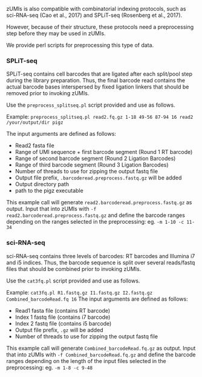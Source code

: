 zUMIs is also compatible with combinatorial indexing protocols, such as sci-RNA-seq (Cao et al., 2017) and SPLiT-seq (Rosenberg et al., 2017).

However, because of their structure, these protocols need a preprocessing step before they may be used in zUMIs.

We provide perl scripts for preprocessing this type of data.

### SPLiT-seq
SPLiT-seq contains cell barcodes that are ligated after each split/pool step during the library preparation.
Thus, the final barcode read contains the actual barcode bases interspersed by fixed ligation linkers that should be removed prior to invoking zUMIs.

Use the `preprocess_splitseq.pl` script provided and use as follows.

Example:
`preprocess_splitseq.pl read2.fq.gz 1-18 49-56 87-94 16 read2 /your/output/dir pigz`

The input arguments are defined as follows:
- Read2 fasta file
- Range of UMI sequence + first barcode segment (Round 1 RT barcode)
- Range of second barcode segment (Round 2 Ligation Barcodes)
- Range of third barcode segment (Round 3 Ligation Barcodes)
- Number of threads to use for zipping the output fastq file
- Output file prefix, `.barcoderead.preprocess.fastq.gz` will be added
- Output directory path
- path to the pigz executable

This example call will generate `read2.barcoderead.preprocess.fastq.gz` as output.
Input that into zUMIs with `-f read2.barcoderead.preprocess.fastq.gz` and define the barcode ranges depending on the ranges selected in the preprocessing: eg. `-m 1-10 -c 11-34`


### sci-RNA-seq
sci-RNA-seq contains three levels of barcodes: RT barcodes and Illumina i7 and i5 indices.
Thus, the barcode sequence is split over several reads/fastq files that should be combined prior to invoking zUMIs.

Use the `cat3fq.pl` script provided and use as follows.

Example:
`cat3fq.pl R1.fastq.gz I1.fastq.gz I2.fastq.gz Combined_barcodeRead.fq 16`
The input arguments are defined as follows:
- Read1 fasta file (contains RT barcode)
- Index 1 fastq file (contains i7 barcode)
- Index 2 fastq file (contains i5 barcode)
- Output file prefix, `.gz` will be added
- Number of threads to use for zipping the output fastq file

This example call will generate `Combined_barcodeRead.fq.gz` as output.
Input that into zUMIs with `-f Combined_barcodeRead.fq.gz` and define the barcode ranges depending on the length of the input files selected in the preprocessing: eg. `-m 1-8 -c 9-48`
